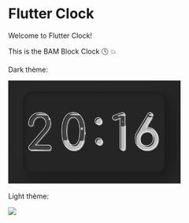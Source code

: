 # Flutter Clock

Welcome to Flutter Clock!

This is the BAM Block Clock 🕓 💥

Dark thème:

<img src='blob_clock_dark.gif' width='350'>

Light thème:

<img src='blob_clock_light.gif' width='350'>
